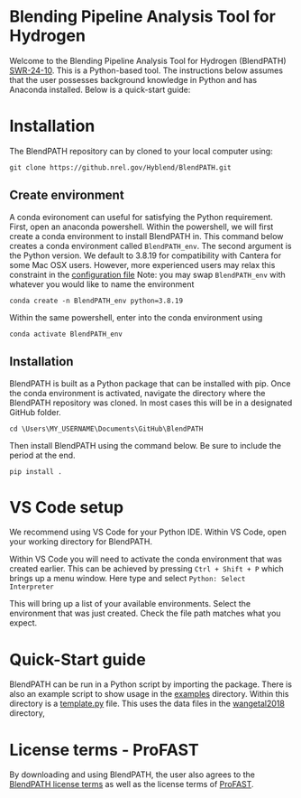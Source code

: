 # Blending Pipeline Analysis Tool for Hydrogen
Welcome to the Blending Pipeline Analysis Tool for Hydrogen (BlendPATH) [SWR-24-10](https://www.osti.gov/biblio/2309692). This is a Python-based tool. The instructions below assumes that the user possesses background knowledge in Python and has Anaconda installed. Below is a quick-start guide:

# Installation
The BlendPATH repository can by cloned to your local computer using:

`git clone https://github.nrel.gov/Hyblend/BlendPATH.git`

## Create environment
A conda evironoment can useful for satisfying the Python requirement. First, open an anaconda powershell. Within the powershell, we will first create a conda environment to install BlendPATH in. This command below creates a conda environment called `BlendPATH_env`. The second argument is the Python version. We default to 3.8.19 for compatibility with Cantera for some Mac OSX users. However, more experienced users may relax this constraint in the [configuration file](pyproject.toml) Note: you may swap `BlendPATH_env` with whatever you would like to name the environment

`conda create -n BlendPATH_env python=3.8.19`

Within the same powershell, enter into the conda environment using

`conda activate BlendPATH_env`

## Installation
BlendPATH is built as a Python package that can be installed with pip. Once the conda environment is activated, navigate the directory where the BlendPATH repository was cloned. In most cases this will be in a designated GitHub folder.

`cd \Users\MY_USERNAME\Documents\GitHub\BlendPATH`

Then install BlendPATH using the command below. Be sure to include the period at the end.

`pip install .`

# VS Code setup
We recommend using VS Code for your Python IDE. Within VS Code, open your working directory for BlendPATH.

Within VS Code you will need to activate the conda environment that was created earlier. This can be achieved by pressing `Ctrl + Shift + P`
which brings up a menu window. Here type and select 
`Python: Select Interpreter`

This will bring up a list of your available environments. Select the environment that was just created. Check the file path matches what you expect.

# Quick-Start guide

BlendPATH can be run in a Python script by importing the package. There is also an example script to show usage in the [examples](examples) directory. Within this directory is a [template.py](examples/template.py) file. This uses the data files in the [wangetal2018](examples/wangetal2018) directory,

# License terms - ProFAST
By downloading and using BlendPATH, the user also agrees to the [BlendPATH license terms](LICENSE) as well as the license terms of [ProFAST](https://github.com/NREL/ProFAST/blob/main/LICENSE).
